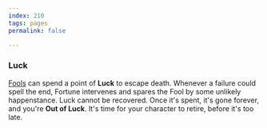 ```yaml
---
index: 210
tags: pages
permalink: false

---
```


### Luck

[Fools](../fools/index.md) can spend a point of **Luck** to escape death. Whenever a failure could spell the end, Fortune intervenes and spares the Fool by some unlikely happenstance. Luck cannot be recovered. Once it's spent, it's gone forever, and you're **Out of Luck**. It's time for your character to retire, before it's too late.